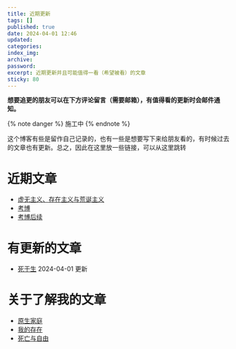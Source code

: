 ```yaml
---
title: 近期更新
tags: []
published: true
date: 2024-04-01 12:46
updated:
categories:
index_img:
archive:
password:
excerpt: 近期更新并且可能值得一看（希望被看）的文章
sticky: 80
---
```


**想要追更的朋友可以在下方评论留言（需要邮箱），有值得看的更新时会邮件通知。**

{% note danger  %}
施工中
{% endnote %}

这个博客有些是留作自己记录的，也有一些是想要写下来给朋友看的，有时候过去的文章也有更新。总之，因此在这里放一些链接，可以从这里跳转

# 近期文章

- [虚无主义、存在主义与荒诞主义](/hexo/essays/introexistentialism)
- [考博](/hexo/diary/phd)
- [考博后续](/hexo/diary/intophd)

# 有更新的文章

- [死于生](/hexo/dynamic/deathandlive) 2024-04-01 更新

# 关于了解我的文章
- [原生家庭](/hexo/essays/homeless)
- [我的存在](/hexo/contemplation/Existence)
- [死亡与自由](/hexo/contemplation/free-and-death)
